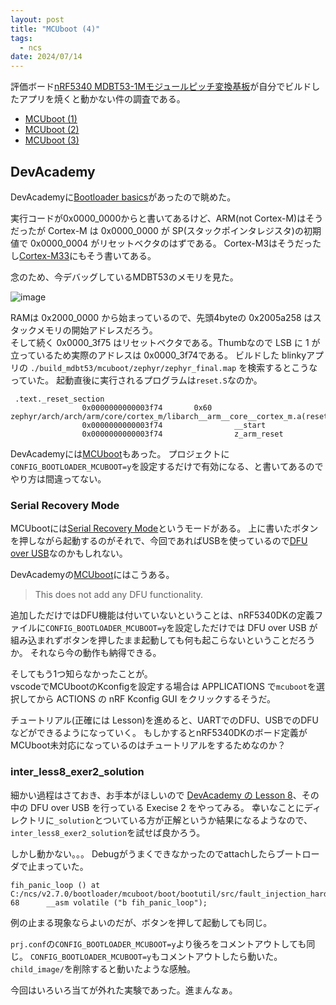 ```yaml
---
layout: post
title: "MCUboot (4)"
tags:
  - ncs
date: 2024/07/14
---
```


評価ボード[nRF5340 MDBT53-1Mモジュールピッチ変換基板](https://www.switch-science.com/products/8658)が自分でビルドしたアプリを焼くと動かない件の調査である。

* [MCUboot (1)](20240708-boot.md)
* [MCUboot (2)](20240711-boot.md)
* [MCUboot (3)](20240713-boot.md)

## DevAcademy

DevAcademyに[Bootloader basics](https://academy.nordicsemi.com/courses/nrf-connect-sdk-intermediate/lessons/lesson-8-bootloaders-and-dfu-fota/topic/bootloader-basics/)があったので眺めた。

実行コードが0x0000_0000からと書いてあるけど、ARM(not Cortex-M)はそうだったが Cortex-M は 0x0000_0000 が SP(スタックポインタレジスタ)の初期値で 0x0000_0004 がリセットベクタのはずである。
Cortex-M3はそうだったし[Cortex-M33](https://developer.arm.com/documentation/100235/0002/sqf1486724325622)にもそう書いてある。

念のため、今デバッグしているMDBT53のメモリを見た。

![image](20240714a-1.png)

RAMは 0x2000_0000 から始まっているので、先頭4byteの 0x2005a258 はスタックメモリの開始アドレスだろう。  
そして続く 0x0000_3f75 はリセットベクタである。Thumbなので LSB に 1 が立っているため実際のアドレスは 0x0000_3f74である。
ビルドした blinkyアプリの `./build_mdbt53/mcuboot/zephyr/zephyr_final.map` を検索するとこうなっていた。
起動直後に実行されるプログラムは`reset.S`なのか。

```
 .text._reset_section
                0x0000000000003f74       0x60 zephyr/arch/arch/arm/core/cortex_m/libarch__arm__core__cortex_m.a(reset.S.obj)
                0x0000000000003f74                __start
                0x0000000000003f74                z_arm_reset
```

DevAcademyには[MCUboot](https://academy.nordicsemi.com/courses/nrf-connect-sdk-intermediate/lessons/lesson-8-bootloaders-and-dfu-fota/topic/mcuboot-mcumgr-and-dfu-target/)もあった。
プロジェクトに`CONFIG_BOOTLOADER_MCUBOOT=y`を設定するだけで有効になる、と書いてあるのでやり方は間違ってない。

### Serial Recovery Mode

MCUbootには[Serial Recovery Mode](https://docs.mcuboot.com/serial_recovery.html)というモードがある。
上に書いたボタンを押しながら起動するのがそれで、今回であればUSBを使っているので[DFU over USB](https://academy.nordicsemi.com/courses/nrf-connect-sdk-intermediate/lessons/lesson-8-bootloaders-and-dfu-fota/topic/exercise-2-dfu-over-usb-adding-external-flash/)なのかもしれない。

DevAcademyの[MCUboot](https://academy.nordicsemi.com/courses/nrf-connect-sdk-intermediate/lessons/lesson-8-bootloaders-and-dfu-fota/topic/mcuboot-mcumgr-and-dfu-target/)にはこうある。

> This does not add any DFU functionality.

追加しただけではDFU機能は付いていないということは、nRF5340DKの定義ファイルに`CONFIG_BOOTLOADER_MCUBOOT=y`を設定しただけでは DFU over USB が組み込まれずボタンを押したまま起動しても何も起こらないということだろうか。
それなら今の動作も納得できる。

そしてもう1つ知らなかったことが。  
vscodeでMCUbootのKconfigを設定する場合は APPLICATIONS で`mcuboot`を選択してから ACTIONS の nRF Kconfig GUI をクリックするそうだ。

チュートリアル(正確には Lesson)を進めると、UARTでのDFU、USBでのDFUなどができるようになっていく。
もしかするとnRF5340DKのボード定義がMCUboot未対応になっているのはチュートリアルをするためなのか？

### inter_less8_exer2_solution

細かい過程はさておき、お手本がほしいので [DevAcademy の Lesson 8](https://github.com/NordicDeveloperAcademy/ncs-inter/tree/main/lesson8)、その中の DFU over USB を行っている Execise 2 をやってみる。
幸いなことにディレクトリに`_solution`とついている方が正解というか結果になるようなので、`inter_less8_exer2_solution`を試せば良かろう。

しかし動かない。。。
Debugがうまくできなかったのでattachしたらブートローダで止まっていた。

```
fih_panic_loop () at C:/ncs/v2.7.0/bootloader/mcuboot/boot/bootutil/src/fault_injection_hardening.c:68
68	    __asm volatile ("b fih_panic_loop");
```

例の止まる現象ならよいのだが、ボタンを押して起動しても同じ。

`prj.conf`の`CONFIG_BOOTLOADER_MCUBOOT=y`より後ろをコメントアウトしても同じ。
`CONFIG_BOOTLOADER_MCUBOOT=y`もコメントアウトしたら動いた。
`child_image/`を削除すると動いたような感触。

今回はいろいろ当てが外れた実験であった。進まんなぁ。
